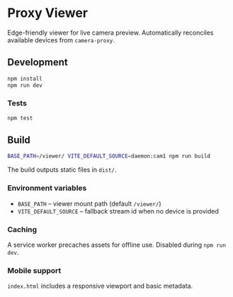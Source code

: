 # Proxy Viewer

Edge-friendly viewer for live camera preview.
Automatically reconciles available devices from `camera-proxy`.

## Development

```sh
npm install
npm run dev
```

### Tests

```sh
npm test
```

## Build

```sh
BASE_PATH=/viewer/ VITE_DEFAULT_SOURCE=daemon:cam1 npm run build
```

The build outputs static files in `dist/`.

### Environment variables

- `BASE_PATH` – viewer mount path (default `/viewer/`)
- `VITE_DEFAULT_SOURCE` – fallback stream id when no device is provided

### Caching

A service worker precaches assets for offline use. Disabled during `npm run dev`.

### Mobile support

`index.html` includes a responsive viewport and basic metadata.
